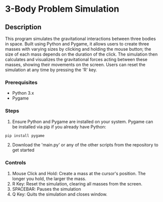 # 3-Body Problem Simulation

## Description

This program simulates the gravitational interactions between three bodies in space. Built using Python and Pygame, it allows users to create three masses with varying sizes by clicking and holding the mouse button; the size of each mass depends on the duration of the click. The simulation then calculates and visualizes the gravitational forces acting between these masses, showing their movements on the screen. Users can reset the simulation at any time by pressing the 'R' key.

### Prerequisites

- Python 3.x
- Pygame

### Steps

1. Ensure Python and Pygame are installed on your system. Pygame can be installed via pip if you already have Python:

```bash
pip install pygame
```


2. Download the 'main.py' or any of the other scripts from the repository to get started

### Controls

1. Mouse Click and Hold: Create a mass at the cursor's position. The longer you hold, the larger the mass.
2. R Key: Reset the simulation, clearing all masses from the screen.
3. SPACEBAR: Pauses the simulation
4. Q Key: Quits the simulation and closes window.
